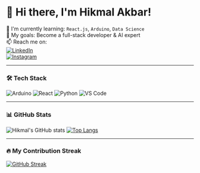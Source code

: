 # 👋 Hi there, I'm Hikmal Akbar!

🌱 I'm currently learning: `React.js`, `Arduino`, `Data Science`  
🎯 My goals: Become a full-stack developer & AI expert  
📫 Reach me on:  
[![LinkedIn](https://img.shields.io/badge/-LinkedIn-blue?logo=linkedin)](https://linkedin.com/in/username)  
[![Instagram](https://img.shields.io/badge/-Instagram-E4405F?logo=instagram&logoColor=white)](https://instagram.com/username)  

---

### 🛠️ Tech Stack
![Arduino](https://img.shields.io/badge/-Arduino-00979D?logo=arduino&logoColor=white)
![React](https://img.shields.io/badge/-React-61DAFB?logo=react&logoColor=black)
![Python](https://img.shields.io/badge/-Python-3776AB?logo=python&logoColor=white)
![VS Code](https://img.shields.io/badge/-VS%20Code-007ACC?logo=visual-studio-code&logoColor=white)

---

### 📊 GitHub Stats
![Hikmal's GitHub stats](https://github-readme-stats.vercel.app/api?username=hikmalakbar&show_icons=true&theme=tokyonight)
[![Top Langs](https://github-readme-stats.vercel.app/api/top-langs/?username=hikmalakbar&layout=compact)](https://github.com/anuraghazra/github-readme-stats)

---

### 🔥 My Contribution Streak
[![GitHub Streak](https://streak-stats.demolab.com/?user=hikmalakbar&theme=night-owl)](https://git.io/streak-stats)
